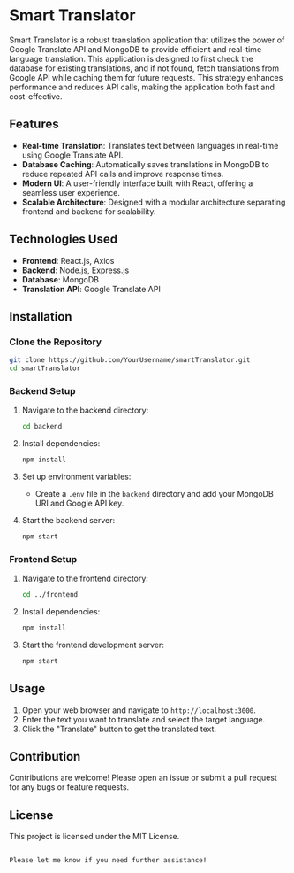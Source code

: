 # Smart Translator

Smart Translator is a robust translation application that utilizes the power of Google Translate API and MongoDB to provide efficient and real-time language translation. This application is designed to first check the database for existing translations, and if not found, fetch translations from Google API while caching them for future requests. This strategy enhances performance and reduces API calls, making the application both fast and cost-effective.

## Features

- **Real-time Translation**: Translates text between languages in real-time using Google Translate API.
- **Database Caching**: Automatically saves translations in MongoDB to reduce repeated API calls and improve response times.
- **Modern UI**: A user-friendly interface built with React, offering a seamless user experience.
- **Scalable Architecture**: Designed with a modular architecture separating frontend and backend for scalability.

## Technologies Used

- **Frontend**: React.js, Axios
- **Backend**: Node.js, Express.js
- **Database**: MongoDB
- **Translation API**: Google Translate API

## Installation

### Clone the Repository

```bash
git clone https://github.com/YourUsername/smartTranslator.git
cd smartTranslator
```

### Backend Setup

1. Navigate to the backend directory:

   ```bash
   cd backend
   ```

2. Install dependencies:

   ```bash
   npm install
   ```

3. Set up environment variables:

   - Create a `.env` file in the `backend` directory and add your MongoDB URI and Google API key.

4. Start the backend server:

   ```bash
   npm start
   ```

### Frontend Setup

1. Navigate to the frontend directory:

   ```bash
   cd ../frontend
   ```

2. Install dependencies:

   ```bash
   npm install
   ```

3. Start the frontend development server:

   ```bash
   npm start
   ```

## Usage

1. Open your web browser and navigate to `http://localhost:3000`.
2. Enter the text you want to translate and select the target language.
3. Click the "Translate" button to get the translated text.

## Contribution

Contributions are welcome! Please open an issue or submit a pull request for any bugs or feature requests.

## License

This project is licensed under the MIT License.
```

Please let me know if you need further assistance!
